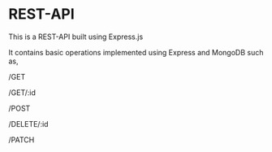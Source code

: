 # REST-API

This is a REST-API built using Express.js

It contains basic operations implemented using Express and MongoDB such as,

/GET

/GET/:id

/POST

/DELETE/:id

/PATCH
